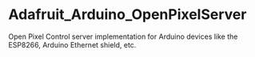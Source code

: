 # Adafruit_Arduino_OpenPixelServer
Open Pixel Control server implementation for Arduino devices like the ESP8266, Arduino Ethernet shield, etc.

